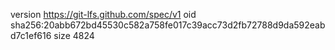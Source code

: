 version https://git-lfs.github.com/spec/v1
oid sha256:20abb672bd45530c582a758fe017c39acc73d2fb72788d9da592eabd7c1ef616
size 4824
